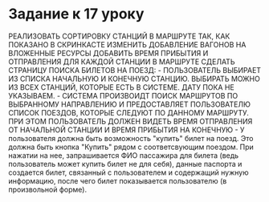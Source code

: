 # Задание к 17 уроку
РЕАЛИЗОВАТЬ СОРТИРОВКУ СТАНЦИЙ В МАРШРУТЕ ТАК, КАК ПОКАЗАНО В СКРИНКАСТЕ
ИЗМЕНИТЬ ДОБАВЛЕНИЕ ВАГОНОВ НА ВЛОЖЕННЫЕ РЕСУРСЫ
ДОБАВИТЬ ВРЕМЯ ПРИБЫТИЯ И ОТПРАВЛЕНИЯ ДЛЯ КАЖДОЙ СТАНЦИИ В МАРШРУТЕ
СДЕЛАТЬ СТРАНИЦУ ПОИСКА БИЛЕТОВ НА ПОЕЗД:
       - ПОЛЬЗОВАТЕЛЬ ВЫБИРАЕТ ИЗ СПИСКА НАЧАЛЬНУЮ И КОНЕЧНУЮ СТАНЦИЮ. ВЫБИРАТЬ МОЖНО ИЗ ВСЕХ СТАНЦИЙ, КОТОРЫЕ ЕСТЬ В СИСТЕМЕ. ДАТУ ПОКА НЕ УКАЗЫВАЕМ.
       - СИСТЕМА ПРОИЗВОИДТ ПОИСК МАРШРУТОВ ПО ВЫБРАННОМУ НАПРАВЛЕНИЮ И ПРЕДОСТАВЛЯЕТ ПОЛЬЗОВАТЕЛЮ СПИСОК ПОЕЗДОВ, КОТОРЫЕ СЛЕДУЮТ ПО ДАННОМУ МАРШРУТУ. ПРИ ЭТОМ ПОЛЬЗОВАТЕЛЬ ДОЛЖЕН ВИДЕТЬ ВРЕМЯ ОТПРАВЛЕНИЯ ОТ НАЧАЛЬНОЙ СТАНЦИИ И ВРЕМЯ ПРИБЫТИЯ НА КОНЕЧНУЮ
       - У пользователя должна быть возможность "купить" билет на поезд. Это должна быть кнопка "Купить" рядом с соответсвующим поездом. При нажатии на нее, запрашивается ФИО пассажира для билета (ведь пользователь может купить билет не для себя), данные паспорта и создается билет, связанный с пользователем и содержащий нужную информацию, после чего билет показывается пользователю (в произвольной форме).





